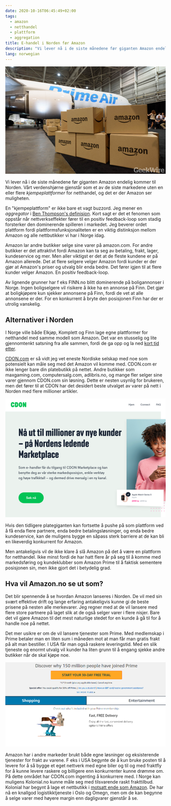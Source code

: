 ```yaml
---
date: 2020-10-16T06:45:49+02:00
tags:
  - amazon
  - netthandel
  - plattform
  - aggregation
title: E-handel i Norden før Amazon
description: "Vi lever nå i de siste månedene før giganten Amazon endelig kommer til Norden. Vårt verdenshjørne gjenstår som et av de siste markedene uten en eller flere kjempeplattformer for netthandel, og det er der Amazon ser muligheten."
lang: norwegian
---
```


![Et fraktfly fra Amazon med Prime-logoen på siden. I forgrunnen pakker fra Amazon klare til levering.](amazon-prime-plane.jpg)

Vi lever nå i de siste månedene før giganten Amazon endelig kommer til Norden. Vårt verdenshjørne gjenstår som et av de siste markedene uten en eller flere *kjempeplattformer* for netthandel, og det er der Amazon ser muligheten.

En "kjempeplattform" er ikke bare et vagt buzzord. Jeg mener en *aggregator* i [Ben Thompson's definisjon](https://stratechery.com/aggregation-theory/). Kort sagt er det et fenomen som oppstår når nettverkseffekter fører til en positiv feedback-loop som stadig forsterker den dominerende spilleren i markedet. Jeg beverer ordet plattform fordi plattformsfunksjonaliteten er en viktig distinksjon mellom Amazon og alle nettbutikker vi har i Norge idag.

Amazon lar andre butikker selge sine varer på amazon.com. For andre butikker er det attraktivt fordi Amazon kan ta seg av betaling, frakt, lager, kundeservice og mer. Men aller viktigst er det at de fleste kundene er på Amazon allerede. Det at flere selgere velger Amazon fordi kunder er der gjør at Amazon's priser og utvalg blir enda bedre. Det fører igjen til at flere kunder velger Amazon. En positiv feedback-loop.

Av lignende grunner har f eks FINN.no blitt dominerende på boligannonser i Norge. Ingen boligselgere vil risikere å ikke ha en annonse på Finn. Det gjør at boligkjøpere kun sjekker annonsene på Finn, fordi de vet at alle annonsene er der. For en konkurrent å bryte den posisjonen Finn har der er utrolig vanskelig. 

## Alternativer i Norden

I Norge ville både Elkjøp, Komplett og Finn lage egne plattformer for netthandel med samme modell som Amazon. Det var en stusselig og lite gjennomtenkt satsning fra alle sammen, fordi de ga opp og la ned [kort tid etter](https://blog.vikfand.com/posts/kolonial-norges-amazon/).

[CDON.com](http://cdon.com) er så vidt jeg vet eneste Nordiske selskap med noe som potensielt kan måle seg med det Amazon vil komme med. CDON.com er ikke lenger bare din platebutikk på nettet. Andre butikker som maxgaming.com, computersalg.com, adlibris.no, og mange fler selger sine varer gjennom CDON.com sin løsning. Dette er nesten usynlig for brukeren, men det fører til at CDON har det desidert beste utvalget av varer på nett i Norden med flere millioner artikler.

![Skjermdump fra CDON.com sin side som promoterer deres markedsplass.](cdon-com-marketplace.png)

Hvis den tidligere plategiganten kan fortsette å pushe på som plattform ved å få enda flere partnere, enda bedre betalingsløsninger, og enda bedre kundeservice, kan de muligens bygge en såpass sterk barriere at de kan bli en likeverdig konkurrent for Amazon.

Men antakeligvis vil de ikke klare å slå Amazon på det å være en plattform for netthandel. Ikke minst fordi de har hatt flere år på seg til å komme med markedsføring og kundeklubber som Amazon Prime til å faktisk sementere posisjonen sin, men ikke gjort det i betydelig grad.

## Hva vil Amazon.no se ut som?

Det blir spennende å se hvordan Amazon lanseres i Norden. De vil med sin svært effektive drift og lange erfaring antakeligvis kunne gi de beste prisene på nesten alle merkevarer. Jeg regner med at de vil lansere med flere store partnere på laget slik at de også selger varer i flere nisjer. Bare det vil gjøre Amazon til det mest naturlige stedet for en kunde å gå til for å handle noe på nettet.

Det mer usikre er om de vil lansere tjenester som Prime. Med medlemskap i Prime betaler man en liten sum i måneden mot at man får man gratis frakt på alt man bestiller. I USA får man også raskere leveringstid. Med en slik tjeneste og enormt utvalg vil kunder ha liten grunn til å engang sjekke andre butikker når de skal kjøpe noe.

![Skjermdump fra Amazon sin nettside som promoterer Amazon Prime. Gratis levering og 150 millioner medlemmer promoteres.](amazon-prime-banner.png)

Amazon har i andre markeder brukt både egne løsninger og eksisterende tjenester for frakt av varene. F eks i USA begynte de å kun bruke posten til å levere for å så bygge et eget nettverk med egne biler og til og med fraktfly for å kunne levere raskere og billigere enn konkurrenter kunne drømme om. På dette området har CDON.com ingenting å konkurrere med. I Norge kan muligens Kolonial.no kunne måle seg med tilsvarende raskt frakttilbud. Kolonial har begynt å lage et nettbutikk i [motsatt ende som Amazon](https://blog.vikfand.com/posts/kolonial-norges-amazon/). De har nå en knallgod logistikktjeneste i Oslo og Omegn, men om de kan begynne å selge varer med høyere margin enn dagligvarer gjenstår å se.

